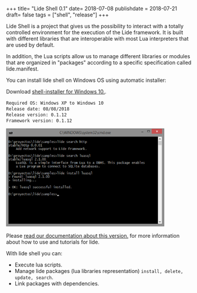 +++
title= "Lide Shell 0.1"
date= 2018-07-08
publishdate = 2018-07-21
draft= false
tags = ["shell", "release"]
+++

Lide Shell is a project that gives us the possibility to interact with a totally controlled environment for the execution of the Lide framework. It is built with different libraries that are interoperable with most Lua interpreters that are used by default.

In addition, the Lua scripts allow us to manage different libraries or modules that are organized in "packages" according to a specific specification called lide.manifest.

You can install lide shell on Windows OS using automatic installer:

Download [shell-installer for Windows 10.](https://github.com/lidesdk/shell/releases/download/0.1.12/shell-installer-0.1-12.exe).

```
Required OS: Windows XP to Windows 10
Release date: 08/08/2018
Release version: 0.1.12
Framework version: 0.1.12
```


<img src="/screenshot.png" 
alt="Lide shell cmd screenshot" width="430" height="266" border="0" />

Please [read our documentation about this version.](http://lide-framework.readthedocs.io/en/0.1/) for more information about how to use and tutorials for lide.

With lide shell you can:

- Execute lua scripts.
- Manage lide packages (lua libraries representation) `install, delete, update, search`.
- Link packages with dependencies.